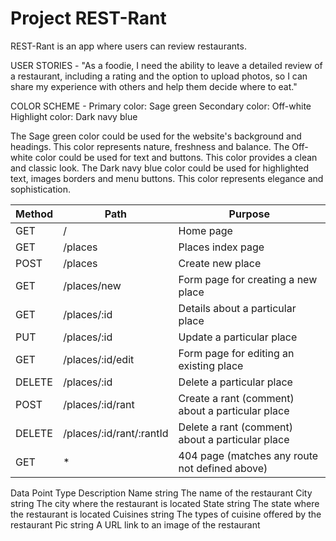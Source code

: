 # Project REST-Rant

REST-Rant is an app where users can review restaurants.











USER STORIES -
"As a foodie, I need the ability to leave a detailed review of a restaurant, 
including a rating and the option to upload photos, so I can share my experience 
with others and help them decide where to eat."




COLOR SCHEME -
Primary color: Sage green
Secondary color: Off-white
Highlight color: Dark navy blue

The Sage green color could be used for the website's background and headings. This color represents nature, freshness and balance.
The Off-white color could be used for text and buttons. This color provides a clean and classic look.
The Dark navy blue color could be used for highlighted text, images borders and menu buttons. This color represents elegance and sophistication.




| Method | Path | Purpose |
| ------ | ---- | ------- |
| GET    | /    | Home page |
| GET    | /places | Places index page |
| POST   | /places | Create new place |
| GET    | /places/new | Form page for creating a new place |
| GET    | /places/:id | Details about a particular place |
| PUT    | /places/:id | Update a particular place |
| GET    | /places/:id/edit | Form page for editing an existing place |
| DELETE | /places/:id | Delete a particular place |
| POST   | /places/:id/rant | Create a rant (comment) about a particular place |
| DELETE | /places/:id/rant/:rantId | Delete a rant (comment) about a particular place |
| GET    | * | 404 page (matches any route not defined above) |





Data Point	Type	Description
Name	string	The name of the restaurant
City	string	The city where the restaurant is located
State	string	The state where the restaurant is located
Cuisines	string	The types of cuisine offered by the restaurant
Pic	string	A URL link to an image of the restaurant
